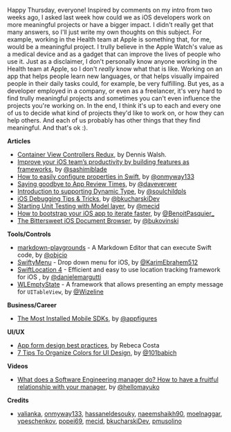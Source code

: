 Happy Thursday, everyone! Inspired by comments on my intro from two weeks ago, I asked last week how could we as iOS developers work on more meaningful projects or have a bigger impact. I didn't really get that many answers, so I'll just write my own thoughts on this subject. For example, working in the Health team at Apple is something that, for me, would be a meaningful project. I trully believe in the Apple Watch's value as a medical device and as a gadget that can improve the lives of people who use it. Just as a disclaimer, I don't personally know anyone working in the Health team at Apple, so I don't _really_ know what that is like. Working on an app that helps people learn new languages, or that helps visually impaired people in their daily tasks could, for example, be very fulfilling. But yes, as a developer employed in a company, or even as a freelancer, it's very hard to find trully meaningful projects and sometimes you can't even influence the projects you're working on. In the end, I think it's up to each and every one of us to decide what kind of projects they'd like to work on, or how they can help others. And each of us probably has other things that they find meaningful. And that's ok :). 

**Articles**

* [Container View Controllers Redux](https://medium.com/flawless-app-stories/container-view-controllers-revisited-e076ef38853f), by Dennis Walsh.
* [Improve your iOS team’s productivity by building features as frameworks](https://medium.com/flawless-app-stories/improve-your-ios-teams-productivity-by-building-features-as-frameworks-9d2a64cbcab5), by [@sashimiblade](https://twitter.com/sashimiblade)
* [How to easily configure properties in Swift](https://dev.to/onmyway133/how-to-easily-configure-properties-in-swift-57i1), by [@onmyway133](https://twitter.com/onmyway133)
* [Saying goodbye to App Review Times](https://daveverwer.com/blog/saying-goodbye-to-app-review-times/), by [@daveverwer](https://twitter.com/daveverwer)
* [Introduction to supporting Dynamic Type](https://fluffy.es/introduction-to-dynamic-type/), by [@soulchildpls](https://twitter.com/soulchildpls)
* [iOS Debugging Tips & Tricks](https://www.netguru.com/codestories/ios-debugging-tips-tricks), by [@bkucharskiDev](https://twitter.com/bkucharskiDev)
* [Starting Unit Testing with Model layer](https://mecid.github.io/2019/04/24/starting-unit-testing-with-model-layer/), by [@mecid](https://twitter.com/mecid)
* [How to bootstrap your iOS app to iterate faster](https://benoitpasquier.com/how-to-bootstrap-ios-app-to-iterate-faster/), by [@BenoitPasquier_](https://twitter.com/benoitpasquier_)
* [The Bittersweet iOS Document Browser](https://pspdfkit.com/blog/2019/the-bittersweet-ios-document-browser/), by [@bukovinski](https://twitter.com/bukovinski)

**Tools/Controls**

* [markdown-playgrounds](https://github.com/objcio/markdown-playgrounds) - A Markdown Editor that can execute Swift code, by [@objcio](https://twitter.com/objcio)
* [SwiftyMenu](https://github.com/KarimEbrahemAbdelaziz/SwiftyMenu) - Drop down menu for iOS, by [@KarimEbrahem512](https://twitter.com/KarimEbrahem512)
* [SwiftLocation 4](https://github.com/malcommac/SwiftLocation) - Efficient and easy to use location tracking framework for iOS , by [@danielemargutti](https://twitter.com/danielemargutti)
* [WLEmptyState](https://github.com/wizeline/WLEmptyState) - A framework that allows presenting an empty message for `UITableView`, by [@Wizeline](https://twitter.com/thewizeline)

**Business/Career**

* [The Most Installed Mobile SDKs](https://appfigures.com/top-sdks/all/all), by [@appfigures](https://twitter.com/appfigures)

**UI/UX**

* [App form design best practices](https://www.justinmind.com/blog/mobile-app-forms-best-practices/), by Rebeca Costa
* [7 Tips To Organize Colors for UI Design](https://uxplanet.org/7-tips-to-organize-colors-for-ui-design-97bbefed8a8a), by [@101babich](https://twitter.com/101babich)

**Videos**

* [What does a Software Engineering manager do? How to have a fruitful relationship with your manager](https://www.youtube.com/watch?v=34N9rE0YZIs), by [@hellomayuko](https://twitter.com/hellomayuko)

**Credits**

* [valianka](https://github.com/valianka), [onmyway133](https://github.com/onmyway133), [hassaneldesouky](https://github.com/HassanElDesouky), [naeemshaikh90](https://github.com/naeemshaikh90), [moelnaggar](https://github.com/MoElnaggar14), [vpeschenkov](https://github.com/vpeschenkov), [popei69](https://github.com/popei69), [mecid](https://github.com/mecid), [bkucharskiDev](https://github.com/bkucharskiDev), [pmusolino](https://github.com/pmusolino)
